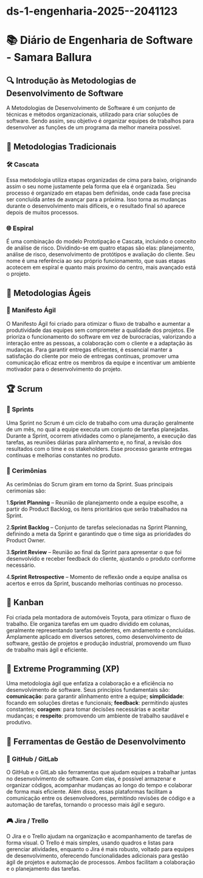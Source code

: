 # ds-1-engenharia-2025--2041123
# 📚 Diário de Engenharia de Software - Samara Ballura

## 🔍 Introdução às Metodologias de Desenvolvimento de Software 
 A Metodologias de Desenvolvimento de Software é um conjunto de técnicas e métodos organizacionais, utilizado para criar soluções de software. Sendo assim, seu objetivo é organizar equipes de trabalhos para desenvolver as funções de um programa da melhor maneira possivel.

## 📖 Metodologias Tradicionais  
### 🛠️ Cascata  
 Essa metodologia utiliza etapas organizadas de cima para baixo, originando assim o seu nome justamente pela forma que ela é organizada. Seu processo é organizado em etapas bem definidas, onde cada fase precisa ser concluída antes de avançar para a próxima. Isso torna as mudanças durante o desenvolvimento mais difíceis, e o resultado final só aparece depois de muitos processos.
 
### 🌐 Espiral  
 É uma combinação do modelo Prototipação e Cascata, incluindo o conceito de análise de risco. Dividindo-se em quatro etapas são elas: planejamento, análise de risco, desenvolvimento de protótipos e avaliação do cliente. Seu nome é uma referência ao seu próprio funcionamento, que suas etapas acotecem em espiral e quanto mais proximo do centro, mais avançado está o projeto.

## 💪 Metodologias Ágeis  
### 📖 Manifesto Ágil  
 O Manifesto Ágil foi criado para otimizar o fluxo de trabalho e aumentar a produtividade das equipes sem comprometer a qualidade dos projetos. Ele prioriza o funcionamento do software em vez de burocracias, valorizando a interação entre as pessoas, a colaboração com o cliente e a adaptação às mudanças. Para garantir entregas eficientes, é essencial manter a satisfação do cliente por meio de entregas contínuas, promover uma comunicação eficaz entre os membros da equipe e incentivar um ambiente motivador para o desenvolvimento do projeto.

## 🏆 Scrum  
### 📅 Sprints  
 Uma Sprint no Scrum é um ciclo de trabalho com uma duração geralmente de um mês, no qual a equipe executa um conjunto de tarefas planejadas. Durante a Sprint, ocorrem atividades como o planejamento, a execução das tarefas, as reuniões diárias para alinhamento e, no final, a revisão dos resultados com o time e os stakeholders. Esse processo garante entregas contínuas e melhorias constantes no produto.
 
### 💬 Cerimônias  
 As cerimônias do Scrum giram em torno da Sprint. Suas principais cerimonias são:
 
 1.**Sprint Planning** – Reunião de planejamento onde a equipe escolhe, a partir do Product Backlog, os itens prioritários que serão trabalhados na Sprint.
 
 2.**Sprint Backlog** – Conjunto de tarefas selecionadas na Sprint Planning, definindo a meta da Sprint e garantindo que o time siga as prioridades do Product Owner.

 3.**Sprint Review** – Reunião ao final da Sprint para apresentar o que foi desenvolvido e receber feedback do cliente, ajustando o produto conforme necessário.
 
 4.**Sprint Retrospective** – Momento de reflexão onde a equipe analisa os acertos e erros da Sprint, buscando melhorias contínuas no processo.

## 🎯 Kanban  
 Foi criada pela montadora de automóveis Toyota, para otimizar o fluxo de trabalho. Ele organiza tarefas em um quadro dividido em colunas, geralmente representando tarefas pendentes, em andamento e concluídas. Amplamente aplicado em diversos setores, como desenvolvimento de software, gestão de projetos e produção industrial, promovendo um fluxo de trabalho mais ágil e eficiente.

## 🚀 Extreme Programming (XP)  
 Uma metodologia ágil que enfatiza a colaboração e a eficiência no desenvolvimento de software. Seus princípios fundamentais são: **comunicação**: para garantir alinhamento entre a equipe; **simplicidade**: focando em soluções diretas e funcionais; **feedback**: permitindo ajustes constantes; **coragem**: para tomar decisões necessárias e aceitar mudanças; e **respeito**: promovendo um ambiente de trabalho saudável e produtivo.

## 🔧 Ferramentas de Gestão de Desenvolvimento  
### 💪 GitHub / GitLab  
 O GitHub e o GitLab são ferramentas que ajudam equipes a trabalhar juntas no desenvolvimento de software. Com elas, é possível armazenar e organizar códigos, acompanhar mudanças ao longo do tempo e colaborar de forma mais eficiente. Além disso, essas plataformas facilitam a comunicação entre os desenvolvedores, permitindo revisões de código e a automação de tarefas, tornando o processo mais ágil e seguro.

### 🎮 Jira / Trello  
 O Jira e o Trello ajudam na organização e acompanhamento de tarefas de forma visual. O Trello é mais simples, usando quadros e listas para gerenciar atividades, enquanto o Jira é mais robusto, voltado para equipes de desenvolvimento, oferecendo funcionalidades adicionais para gestão ágil de projetos e automação de processos. Ambos facilitam a colaboração e o planejamento das tarefas.
